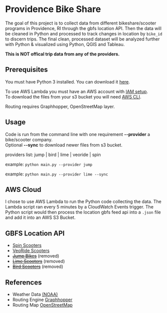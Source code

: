 # Providence Bike Share

The goal of this project is to collect data from different bikeshare/scooter programs in Providence, RI through the gbfs location API. Then the data will be cleaned in Python and processed to track changes in location by `bike_id` to discern trips. The final clean, processed dataset will be analyzed further with Python & visualized using Python, QGIS and Tableau.

**This is NOT offical trip data from any of the providers.**

## Prerequisites

You must have Python 3 installed.  You can download it
[here](https://www.python.org/downloads/).  

To use AWS Lambda you must have an AWS account with [IAM setup](https://aws.amazon.com/iam/).</br>
To download the files from your s3 bucket you will need [AWS CLI](https://aws.amazon.com/cli/).

Routing requires Graphhopper, OpenStreetMap layer.

## Usage

Code is run from the command line with one requirement **--provider** a bike/scooter company.<br>
Optional **--sync** to download newer files from s3 bucket.

providers list: jump | bird | lime | veoride | spin

example: `python main.py --provider jump`

example: `python main.py --provider lime --sync`

## AWS Cloud

I chose to use AWS Lambda to run the Python code collecting the data. The Lambda script ran every 5 minutes by a CloudWatch Events trigger. The Python script would then process the location gbfs feed api into a `.json` file and add it into an AWS S3 Bucket.

## GBFS Location API

- [Spin Scooters](https://web.spin.pm/api/gbfs/v1/providence/gbfs)
- [VeoRide Scooters](https://share.veoride.com/api/share/gbfs/free_bike_status?area_name=providence)
- ~~[Jump Bikes](https://pvd.jumpbikes.com/opendata/gbfs.json)~~ (removed)
- ~~[Lime Scooters](https://data.lime.bike/api/partners/v1/gbfs/providence/gbfs.json)~~ (removed)
- ~~[Bird Scooters](https://mds.bird.co/gbfs/providence/free_bikes)~~ (removed)

## References

- Weather Data [(NOAA)](https://www.ncdc.noaa.gov/cdo-web/)
- Routing Engine [Graphhopper](https://www.graphhopper.com/)
- Routing Map [OpenStreetMap](https://download.geofabrik.de/)

